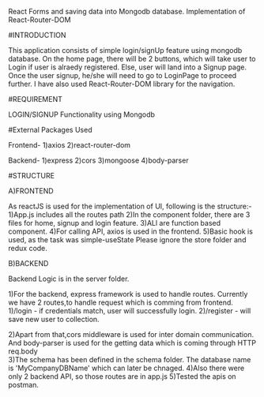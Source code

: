 React Forms and saving data into Mongodb database.
Implementation of React-Router-DOM 

#INTRODUCTION

This application consists of simple login/signUp feature using mongodb database.
On the home page, there will be 2 buttons, which will take user to Login if user is alraedy registered. Else, user will land into a Signup page.
Once the user signup, he/she will need to go to LoginPage to proceed further.
I have also used React-Router-DOM library for the navigation.

#REQUIREMENT

LOGIN/SIGNUP Functionality using Mongodb

#External Packages Used

Frontend-
1)axios
2)react-router-dom

Backend-
1)express
2)cors
3)mongoose
4)body-parser


#STRUCTURE

A)FRONTEND

As reactJS is used for the implementation of UI, following is the structure:-
1)App.js includes all the routes path
2)In the component folder, there are 3 files for home, signup and login feature.
3)ALl are function based component.
4)For calling API, axios is used in the frontend.
5)Basic hook is used, as the task was simple-useState
Please ignore the store folder and redux code.

B)BACKEND

Backend Logic is in the server folder.

1)For the backend, express framework is used to handle routes.
Currently we have 2 routes,to handle request which is comming from frontend.
1)/login - if credentials match, user will successfully login.
2)/register - will save new user to collection.

2)Apart from that,cors middleware is used for inter domain communication.
And body-parser is used for the getting data which is coming through HTTP 
req.body  
3)The schema has been defined in the schema folder.
 The database name is 'MyCompanyDBName' which can later be chnaged. 
4)Also there were only 2 backend API, so those routes are in app.js
5)Tested the apis on postman.